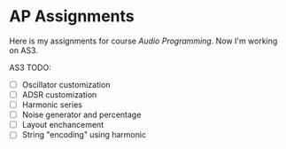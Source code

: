# AP Assignments

Here is my assignments for course *Audio Programming*. Now I'm working on AS3.

AS3 TODO:

- [ ] Oscillator customization
- [ ] ADSR customization
- [ ] Harmonic series
- [ ] Noise generator and percentage
- [ ] Layout enchancement
- [ ] String "encoding" using harmonic